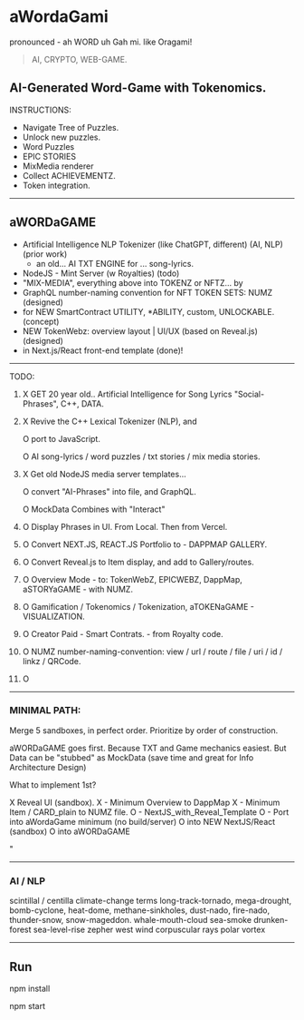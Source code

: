 # aWordaGami
pronounced - ah WORD uh Gah mi.
like Oragami!

> AI, CRYPTO, WEB-GAME.

## AI-Generated Word-Game with Tokenomics.

INSTRUCTIONS:
- Navigate Tree of Puzzles.
- Unlock new puzzles.
- Word Puzzles
- EPIC STORIES
- MixMedia renderer
- Collect ACHIEVEMENTZ.
- Token integration.

---

## aWORDaGAME

- Artificial Intelligence NLP Tokenizer (like ChatGPT, different) (AI, NLP) (prior work)
     - an old... AI TXT ENGINE for ... song-lyrics.
- NodeJS - Mint Server (w Royalties) (todo)
- "MIX-MEDIA", everything above into TOKENZ or NFTZ...  by
- GraphQL number-naming convention for NFT TOKEN SETS: NUMZ (designed)
- for NEW SmartContract UTILITY, *ABILITY, custom, UNLOCKABLE. (concept)
- NEW TokenWebz: overview layout | UI/UX (based on Reveal.js)  (designed)
- in Next.js/React front-end template (done)!

---



TODO:

1) X GET 20 year old.. Artificial Intelligence for Song Lyrics "Social-Phrases", C++, DATA.

2) X Revive the C++ Lexical Tokenizer (NLP), and 

    O port to JavaScript.

    O AI song-lyrics / word puzzles / txt stories / mix media stories.

3) X Get old NodeJS media server templates...

    O convert "AI-Phrases" into file, and GraphQL. 
    
    O MockData Combines with "Interact"

4) O Display Phrases in UI. From Local. Then from Vercel.

5) O Convert NEXT.JS, REACT.JS Portfolio to - DAPPMAP GALLERY.

6) O Convert Reveal.js to Item display, and add to Gallery/routes.

7) O Overview Mode - to: TokenWebZ, EPICWEBZ, DappMap, aSTORYaGAME - with NUMZ.

8) O Gamification / Tokenomics / Tokenization, aTOKENaGAME - VISUALIZATION.

9) O Creator Paid - Smart Contrats. - from Royalty code.

10) O NUMZ number-naming-convention: view / url / route / file / uri / id / linkz / QRCode.

11) O 


---

### MINIMAL PATH: 

Merge 5 sandboxes, in perfect order. Prioritize by order of construction.

aWORDaGAME goes first.  Because TXT and Game mechanics easiest.
But Data can be "stubbed" as MockData (save time and great for Info Architecture Design)

What to implement 1st?

X Reveal UI (sandbox).
  X - Minimum Overview to DappMap
  X - Minimum Item / CARD_plain to NUMZ file. 
  O - NextJS_with_Reveal_Template
  O - Port into aWordaGame minimum (no build/server)
O into NEW NextJS/React (sandbox)
O into aWORDaGAME


"


---

### AI / NLP

scintillal / centilla
climate-change terms
long-track-tornado,
mega-drought,
bomb-cyclone,
heat-dome,
methane-sinkholes,
dust-nado, fire-nado,
thunder-snow,
snow-mageddon.
whale-mouth-cloud
sea-smoke
drunken-forest
sea-level-rise
zepher west wind
corpuscular rays
polar vortex

---

## Run

npm install

npm start
